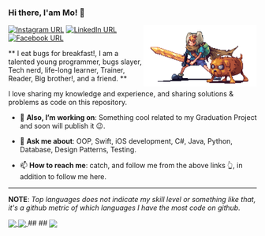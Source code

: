 ### Hi there, I'am Mo! 👋
<img align='right' src="https://raw.githubusercontent.com/selimdoyranli/selimdoyranli/master/preview.gif" width="230">


[![Instagram URL](https://img.shields.io/static/v1?color=red&label=Instagram&logo=Instagram&logoColor=white&style=for-the-badge&message=follow)](https://www.instagram.com/mo_saber77/)
[![LinkedIn URL](https://img.shields.io/static/v1?color=red&label=linkedin&logo=linkedin&logoColor=white&style=for-the-badge&message=Connect)](https://www.linkedin.com/in/mohamed-saber-fares/)
[![Facebook URL](https://img.shields.io/static/v1?color=red&label=Facebook&logo=Facebook&logoColor=white&style=for-the-badge&message=Connect)](https://www.facebook.com/mohamed.elmagec.104)

** I eat bugs for breakfast!, I am a talented young programmer, bugs slayer, Tech nerd, life-long learner, Trainer, Reader, Big brother!, and a friend. **  


I love sharing my knowledge and experience, and sharing solutions & problems as code on this repository.



- 🔭 **Also, I’m working on**: Something cool related to my Graduation Project and soon will publish it 😉.

- 💬 **Ask me about**: OOP, Swift, iOS development, C#, Java, Python, Database, Design Patterns, Testing.

- 📫 **How to reach me**: catch, and follow me from the above links 👆, in addition to follow me here.


<hr/>

**NOTE**: *Top languages does not indicate my skill level or something like that, it's a github metric of which languages I have the most code on github.*

<a href="https://github.com/mosaber7">
  <img align="center" src="https://github-readme-stats.vercel.app/api?username=mosaber7&count_private=true&show_icons=true&theme=radical&hide_border=false" />
</a> 
<a href="https://github.com/mosaber7">
  <img align="center" src="https://github-readme-stats.vercel.app/api/top-langs/?username=mosaber7&layout=compact&theme=radical&hide_border=false" />
</a>
##
##

<img align='center' src="https://media.giphy.com/media/L3bj6t3opdeNddYCyl/giphy.gif" width="1024">

